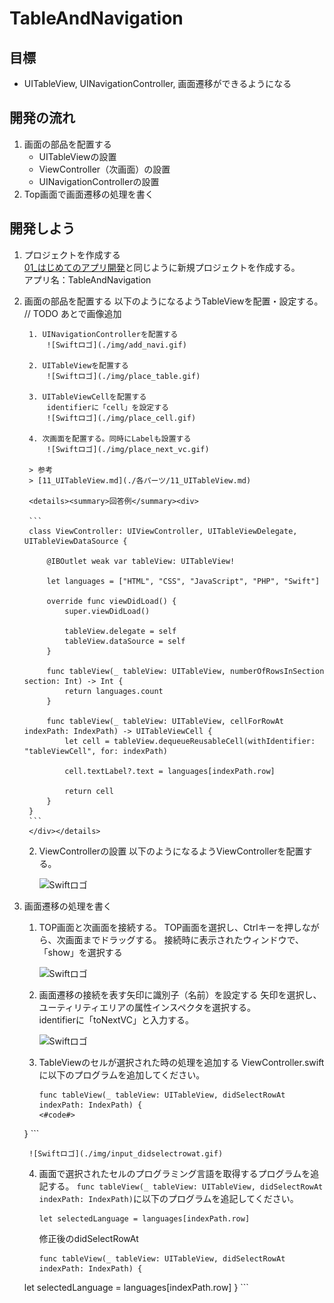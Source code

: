 # TableAndNavigation

## 目標
- UITableView, UINavigationController, 画面遷移ができるようになる

## 開発の流れ

1. 画面の部品を配置する
	- UITableViewの設置
	- ViewController（次画面）の設置
	- UINavigationControllerの設置
2. Top画面で画面遷移の処理を書く

## 開発しよう

1. プロジェクトを作成する  
	[01_はじめてのアプリ開発](../01_はじめてのアプリ開発.md)と同じように新規プロジェクトを作成する。  
	アプリ名：TableAndNavigation
	
2. 画面の部品を配置する
	以下のようになるようTableViewを配置・設定する。
		// TODO あとで画像追加

		1. UINavigationControllerを配置する
			![Swiftロゴ](./img/add_navi.gif)

		2. UITableViewを配置する
			![Swiftロゴ](./img/place_table.gif)

		3. UITableViewCellを配置する
			identifierに「cell」を設定する
			![Swiftロゴ](./img/place_cell.gif)
			
		4. 次画面を配置する。同時にLabelも設置する
			![Swiftロゴ](./img/place_next_vc.gif)
			
		> 参考  
		> [11_UITableView.md](./各パーツ/11_UITableView.md)  

		<details><summary>回答例</summary><div>
	
		```
		class ViewController: UIViewController, UITableViewDelegate, UITableViewDataSource {
    
    		@IBOutlet weak var tableView: UITableView!
    
    		let languages = ["HTML", "CSS", "JavaScript", "PHP", "Swift"]
    
    		override func viewDidLoad() {
        		super.viewDidLoad()
        
        		tableView.delegate = self
        		tableView.dataSource = self
    		}

    		func tableView(_ tableView: UITableView, numberOfRowsInSection section: Int) -> Int {
        		return languages.count
    		}
    
    		func tableView(_ tableView: UITableView, cellForRowAt indexPath: IndexPath) -> UITableViewCell {
        		let cell = tableView.dequeueReusableCell(withIdentifier: "tableViewCell", for: indexPath)
        
        		cell.textLabel?.text = languages[indexPath.row]
        
        		return cell
    		}
		}
		```
		</div></details>

	2. ViewControllerの設置
		以下のようになるようViewControllerを配置する。

		![Swiftロゴ](./img/PageTransitionNextVC.png)

3. 画面遷移の処理を書く
	1. TOP画面と次画面を接続する。
		TOP画面を選択し、Ctrlキーを押しながら、次画面までドラッグする。 
		接続時に表示されたウィンドウで、「show」を選択する

		![Swiftロゴ](./img/connect_top_next.gif)

	2. 画面遷移の接続を表す矢印に識別子（名前）を設定する
		矢印を選択し、ユーティリティエリアの属性インスペクタを選択する。  
		identifierに「toNextVC」と入力する。

		![Swiftロゴ](./img/set_identifier_to_arrow.gif)

	3. TableViewのセルが選択された時の処理を追加する
		ViewController.swiftに以下のプログラムを追加してください。
		```
		func tableView(_ tableView: UITableView, didSelectRowAt indexPath: IndexPath) {
        <#code#>
    }
		```

		![Swiftロゴ](./img/input_didselectrowat.gif)

	4. 画面で選択されたセルのプログラミング言語を取得するプログラムを追記する。
		```func tableView(_ tableView: UITableView, didSelectRowAt indexPath: IndexPath)```に以下のプログラムを追記してください。
		```
		let selectedLanguage = languages[indexPath.row]
		```

		修正後のdidSelectRowAt

		```
		func tableView(_ tableView: UITableView, didSelectRowAt indexPath: IndexPath) {
      let selectedLanguage = languages[indexPath.row]
    }
		```